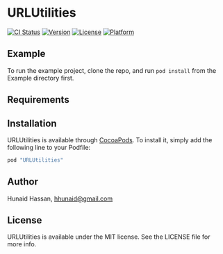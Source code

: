 # URLUtilities

[![CI Status](http://img.shields.io/travis/pureblood/URLUtilities.svg?style=flat)](https://travis-ci.org/pureblood/URLUtilities)
[![Version](https://img.shields.io/cocoapods/v/URLUtilities.svg?style=flat)](http://cocoapods.org/pods/URLUtilities)
[![License](https://img.shields.io/cocoapods/l/URLUtilities.svg?style=flat)](http://cocoapods.org/pods/URLUtilities)
[![Platform](https://img.shields.io/cocoapods/p/URLUtilities.svg?style=flat)](http://cocoapods.org/pods/URLUtilities)

## Example

To run the example project, clone the repo, and run `pod install` from the Example directory first.

## Requirements

## Installation

URLUtilities is available through [CocoaPods](http://cocoapods.org). To install
it, simply add the following line to your Podfile:

```ruby
pod "URLUtilities"
```

## Author

Hunaid Hassan, hhunaid@gmail.com

## License

URLUtilities is available under the MIT license. See the LICENSE file for more info.
